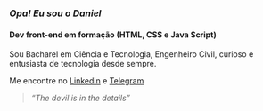 ### **_Opa! Eu sou o Daniel_**

#### Dev front-end em formação (HTML, CSS e Java Script)
Sou Bacharel em Ciência e Tecnologia, Engenheiro Civil, curioso e entusiasta de tecnologia desde sempre.

Me encontre no [Linkedin](https://www.linkedin.com/in/carvalhodanielg/) e [Telegram](https://t.me/Daniel_dcg)

  



>_“The devil is in the details”_
